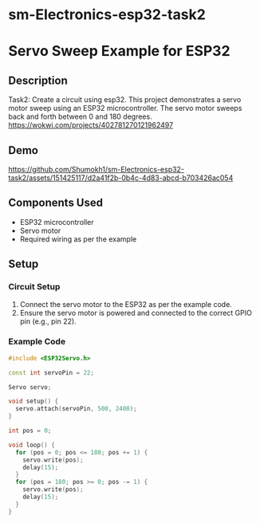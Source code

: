 # sm-Electronics-esp32-task2

# Servo Sweep Example for ESP32

## Description

Task2: Create a circuit using esp32. 
This project demonstrates a servo motor sweep using an ESP32 microcontroller. The servo motor sweeps back and forth between 0 and 180 degrees.
https://wokwi.com/projects/402781270121962497
## Demo
https://github.com/Shumokh1/sm-Electronics-esp32-task2/assets/151425117/d2a41f2b-0b4c-4d83-abcd-b703426ac054
## Components Used

- ESP32 microcontroller
- Servo motor
- Required wiring as per the example

## Setup

### Circuit Setup

1. Connect the servo motor to the ESP32 as per the example code.
2. Ensure the servo motor is powered and connected to the correct GPIO pin (e.g., pin 22).

### Example Code

```cpp
#include <ESP32Servo.h>

const int servoPin = 22;

Servo servo;

void setup() {
  servo.attach(servoPin, 500, 2400);
}

int pos = 0;

void loop() {
  for (pos = 0; pos <= 180; pos += 1) {
    servo.write(pos);
    delay(15);
  }
  for (pos = 180; pos >= 0; pos -= 1) {
    servo.write(pos);
    delay(15);
  }
}
